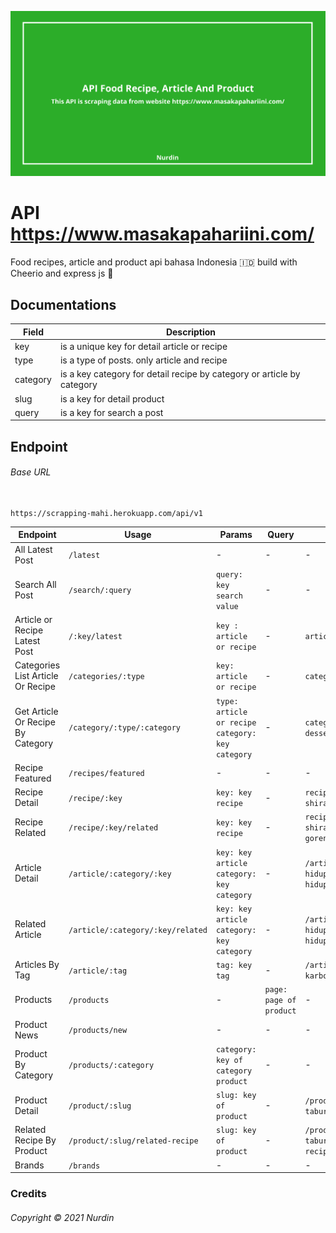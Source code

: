 ![alt text](https://github.com/nurdin73/masak-apa-hari-ini/blob/master/image.png?raw=true)

# API https://www.masakapahariini.com/
Food recipes, article and product api bahasa Indonesia 🇮🇩 build with Cheerio and express js 🌸

## Documentations
Field | Description |
--- | --- | 
key | is a unique key for detail article or recipe |
type | is a type of posts. only article and recipe |
category | is a key category for detail recipe by category or article by category |
slug | is a key for detail product |
query | is a key for search a post |
## Endpoint
###### Base URL
````

https://scrapping-mahi.herokuapp.com/api/v1

````

Endpoint | Usage | Params | Query | Example | 
--- | --- | --- | --- | --- | 
All Latest Post | `/latest` | - | - | - | 
Search All Post | `/search/:query` | `query: key search value` | - | - | 
Article or Recipe Latest Post | `/:key/latest` | `key : article or recipe` | - | `article/latest` | 
Categories List Article Or Recipe | `/categories/:type` | `key: article or recipe` | - | `categories/recipe` | 
Get Article Or Recipe By Category | `/category/:type/:category` | `type: article or recipe` `category: key category` | - | `category/recipe/resep-dessert` | 
Recipe Featured | `/recipes/featured` | - | - | - | 
Recipe Detail | `/recipe/:key` | `key: key recipe` | - | `recipe/resep-mie-shirataki-goreng` | 
Recipe Related | `/recipe/:key/related` | `key: key recipe` | - | `recipe/resep-mie-shirataki-goreng/related` | 
Article Detail | `/article/:category/:key` | `key: key article` `category: key category` | - | `/article/makanan-gaya-hidup/cara-mudah-gaya-hidup-sehat` | 
Related Article | `/article/:category/:key/related` | `key: key article` `category: key category` | - | `/article/makanan-gaya-hidup/cara-mudah-gaya-hidup-sehat/related` | 
Articles By Tag | `/article/:tag` | `tag: key tag` | - | `/article/rendah-karbohidrat` | 
Products | `/products` | - | `page: page of product` | - | 
Product News | `/products/new` | - | - | - | 
Product By Category | `/products/:category` | `category: key of category product` | - | - | 
Product Detail | `/product/:slug` | `slug: key of product` | - | `/product/jawara-cabai-tabur-jambal` | 
Related Recipe By Product | `/product/:slug/related-recipe` | `slug: key of product` | - | `/product/jawara-cabai-tabur-jambal/related-recipe` | 
Brands | `/brands` | - | - | - | 

### Credits
###### Copyright &copy; 2021 Nurdin
